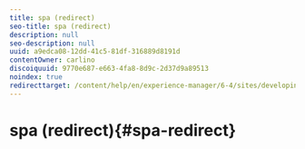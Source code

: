 ```yaml
---
title: spa (redirect)
seo-title: spa (redirect)
description: null
seo-description: null
uuid: a9edca08-12dd-41c5-81df-316889d8191d
contentOwner: carlino
discoiquuid: 9770e687-e663-4fa8-8d9c-2d37d9a89513
noindex: true
redirecttarget: /content/help/en/experience-manager/6-4/sites/developing/using/reference-materials
---
```


# spa (redirect){#spa-redirect}


